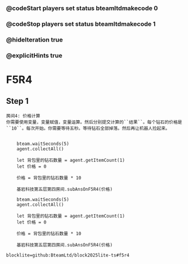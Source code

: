 ### @codeStart players set status bteamltdmakecode 0
### @codeStop players set status bteamltdmakecode 1

### @hideIteration true
### @explicitHints true

# F5R4

## Step 1
    房间4: 价格计算
    你需要使用变量，变量赋值，变量运算。然后分别提交计算的``结果``。每个钻石的价格是``10``。每次开始。你需要等待五秒。等待钻石全部掉落。然后再让机器人捡起来。

```ghost
    
    bteam.waitSeconds(5)
    agent.collectAll()

    let 背包里的钻石数量 = agent.getItemCount(1)
    let 价格 = 0
    
    价格 = 背包里的钻石数量 * 10
 
    基岩科技第五层第四房间.subAnsOnF5R4(价格)
```
```template
    bteam.waitSeconds(5)
    agent.collectAll()

    let 背包里的钻石数量 = agent.getItemCount(1)
    let 价格 = 0
    
    价格 = 背包里的钻石数量 * 10
 
    基岩科技第五层第四房间.subAnsOnF5R4(价格)
```

```package
blocklite=github:BteamLtd/block2025lite-ts#f5r4
```
